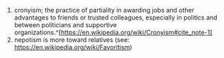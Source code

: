 1. cronyism; the practice of partiality in awarding jobs and other advantages to friends or trusted colleagues, especially in politics and between politicians and supportive organizations.^[https://en.wikipedia.org/wiki/Cronyism#cite_note-1]
2. nepotism is more toward relatives (see: https://en.wikipedia.org/wiki/Favoritism)